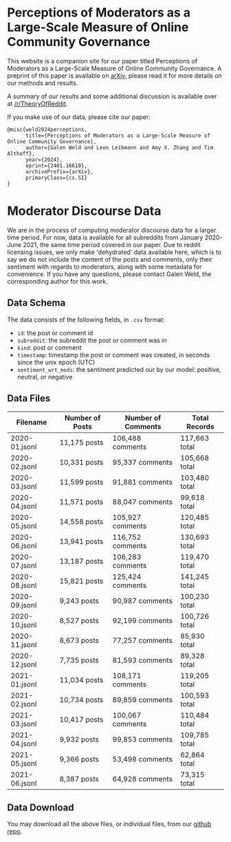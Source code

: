 # Perceptions of Moderators as a Large-Scale Measure of Online Community Governance

This website is a companion site for our paper titled Perceptions of Moderators as a Large-Scale Measure of Online Community Governance. A preprint of this paper is available on [arXiv](https://arxiv.org/abs/2401.16610), please read it for more details on our methods and results.

A summary of our results and some additional discussion is available over at [/r/TheoryOfReddit](https://www.reddit.com/r/TheoryOfReddit/comments/1ary8x8/identifying_promising_moderation_strategies/).

If you make use of our data, please cite our paper:
```
@misc{weld2024perceptions,
      title={Perceptions of Moderators as a Large-Scale Measure of Online Community Governance}, 
      author={Galen Weld and Leon Leibmann and Amy X. Zhang and Tim Althoff},
      year={2024},
      eprint={2401.16610},
      archivePrefix={arXiv},
      primaryClass={cs.SI}
}
```

# Moderator Discourse Data

We are in the process of computing moderator discourse data for a larger time period. For now, data is available for all subreddits from January 2020-June 2021, the same time period covered in our paper. Due to reddit licensing issues, we only make 'dehydrated' data available here, which is to say we do not include the content of the posts and comments, only their sentiment with regards to moderators, along with some metadata for convenience. If you have any questions, please contact Galen Weld, the corresponding author for this work.

## Data Schema

The data consists of the following fields, in `.csv` format:
- `id`: the post or comment id
- `subreddit`: the subreddit the post or comment was in
- `kind`: post or comment
- `timestamp`: timestamp the post or comment was created, in seconds since the unix epoch (UTC)
- `sentiment_wrt_mods`: the sentiment predicted our by our model: positive, neutral, or negative

## Data Files
| Filename      | Number of Posts | Number of Comments | Total Records |
|---------------|-----------------|--------------------|---------------|
| 2020-01.jsonl | 11,175 posts    | 106,488 comments   | 117,663 total |
| 2020-02.jsonl | 10,331 posts    | 95,337 comments    | 105,668 total |
| 2020-03.jsonl | 11,599 posts    | 91,881 comments    | 103,480 total |
| 2020-04.jsonl | 11,571 posts    | 88,047 comments    | 99,618 total  |
| 2020-05.jsonl | 14,558 posts    | 105,927 comments   | 120,485 total |
| 2020-06.jsonl | 13,941 posts    | 116,752 comments   | 130,693 total |
| 2020-07.jsonl | 13,187 posts    | 106,283 comments   | 119,470 total |
| 2020-08.jsonl | 15,821 posts    | 125,424 comments   | 141,245 total |
| 2020-09.jsonl | 9,243 posts     | 90,987 comments    | 100,230 total |
| 2020-10.jsonl | 8,527 posts     | 92,199 comments    | 100,726 total |
| 2020-11.jsonl | 8,673 posts     | 77,257 comments    | 85,930 total  |
| 2020-12.jsonl | 7,735 posts     | 81,593 comments    | 89,328 total  |
| 2021-01.jsonl | 11,034 posts    | 108,171 comments   | 119,205 total |
| 2021-02.jsonl | 10,734 posts    | 89,859 comments    | 100,593 total |
| 2021-03.jsonl | 10,417 posts    | 100,067 comments   | 110,484 total |
| 2021-04.jsonl | 9,932 posts     | 99,853 comments    | 109,785 total |
| 2021-05.jsonl | 9,366 posts     | 53,498 comments    | 62,864 total  |
| 2021-06.jsonl | 8,387 posts     | 64,928 comments    | 73,315 total  |

## Data Download
You may download all the above files, or individual files, from our [github repo](https://github.com/behavioral-data/moderator_discourse_public).

